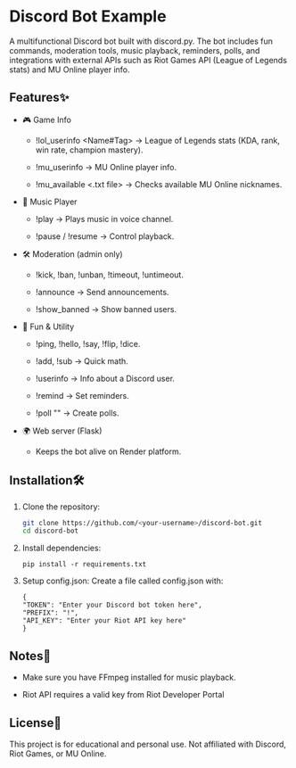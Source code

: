 # Discord Bot Example

A multifunctional Discord bot built with discord.py.
The bot includes fun commands, moderation tools, music playback, reminders, polls, and integrations with external APIs such as Riot Games API (League of Legends stats) and MU Online player info.

## Features✨
- 🎮 Game Info

  - !lol_userinfo <Name#Tag> → League of Legends stats (KDA, rank, win rate, champion mastery).

  - !mu_userinfo <username> → MU Online player info.

  - !mu_available <.txt file> → Checks available MU Online nicknames.

- 🎵 Music Player

  - !play <song name> → Plays music in voice channel.

  - !pause / !resume → Control playback.

- 🛠️ Moderation (admin only)

  - !kick, !ban, !unban, !timeout, !untimeout.

  - !announce <message> → Send announcements.

  - !show_banned → Show banned users.

- 🎲 Fun & Utility

  - !ping, !hello, !say, !flip, !dice.

  - !add, !sub → Quick math.

  - !userinfo → Info about a Discord user.

  - !remind <minutes> <message> → Set reminders.

  - !poll "<question>" <options> → Create polls.

- 🌍 Web server (Flask)

  - Keeps the bot alive on Render platform.

## Installation🛠️
1. Clone the repository:
   ```bash
   git clone https://github.com/<your-username>/discord-bot.git
   cd discord-bot
   
2. Install dependencies:
   ```bash\
   pip install -r requirements.txt

3. Setup config.json:
      Create a file called config.json with:
      ```bash\
   {
    "TOKEN": "Enter your Discord bot token here",
    "PREFIX": "!",
    "API_KEY": "Enter your Riot API key here"
   }

## Notes📌
- Make sure you have FFmpeg installed for music playback.

- Riot API requires a valid key from Riot Developer Portal

## License📜
This project is for educational and personal use.
Not affiliated with Discord, Riot Games, or MU Online.
